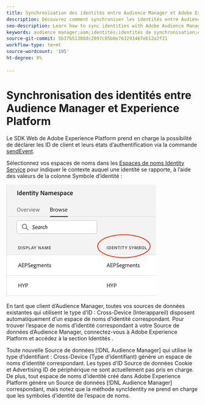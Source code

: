 ```yaml
---
title: Synchronisation des identités entre Audience Manager et Adobe Experience Platform à l’aide du SDK Web Platform
description: Découvrez comment synchroniser les identités entre Audience Manager et Adobe Experience Platform à l’aide du SDK Web Platform
seo-description: Learn how to sync identities with Adobe Audience Manager with Experience Platform Web SDK
keywords: audience manager;aam;identités;identités de synchronisation;espace de noms;
source-git-commit: 5b37b51308dc2097c05b0e763293467eb12a2f21
workflow-type: tm+mt
source-wordcount: '195'
ht-degree: 0%

---
```



# Synchronisation des identités entre Audience Manager et Experience Platform

Le SDK Web de Adobe Experience Platform prend en charge la possibilité de déclarer les ID de client et leurs états d’authentification via la commande [sendEvent](./overview.md#syncing-identities).

Sélectionnez vos espaces de noms dans les [Espaces de noms Identity Service](../../identity/../identity-service/features/namespaces.md) pour indiquer le contexte auquel une identité se rapporte, à l’aide des valeurs de la colonne Symbole d’identité :

![Affichage de l’interface utilisateur des espaces de noms](../assets/identity/edge_namespaceUI_identity-symbol.png)

En tant que client d’Audience Manager, toutes vos sources de données existantes qui utilisent le type d’ID : Cross-Device (Interappareil) disposent automatiquement d’un espace de noms d’identité correspondant. Pour trouver l’espace de noms d’identité correspondant à votre Source de données d’Audience Manager, connectez-vous à Adobe Experience Platform et accédez à la section Identités .

Toute nouvelle Source de données [!DNL Audience Manager] qui utilise le type d’identifiant : Cross-Device (Type d’identifiant) génère un espace de noms d’identité correspondant. Les types d’ID Source de données Cookie et Advertising ID de périphérique ne sont actuellement pas pris en charge. De plus, tout espace de noms d’identité créé dans Adobe Experience Platform génère un Source de données [!DNL Audience Manager] correspondant, mais notez que la méthode syncIdentity ne prend en charge que les symboles d’identité de l’espace de noms.
